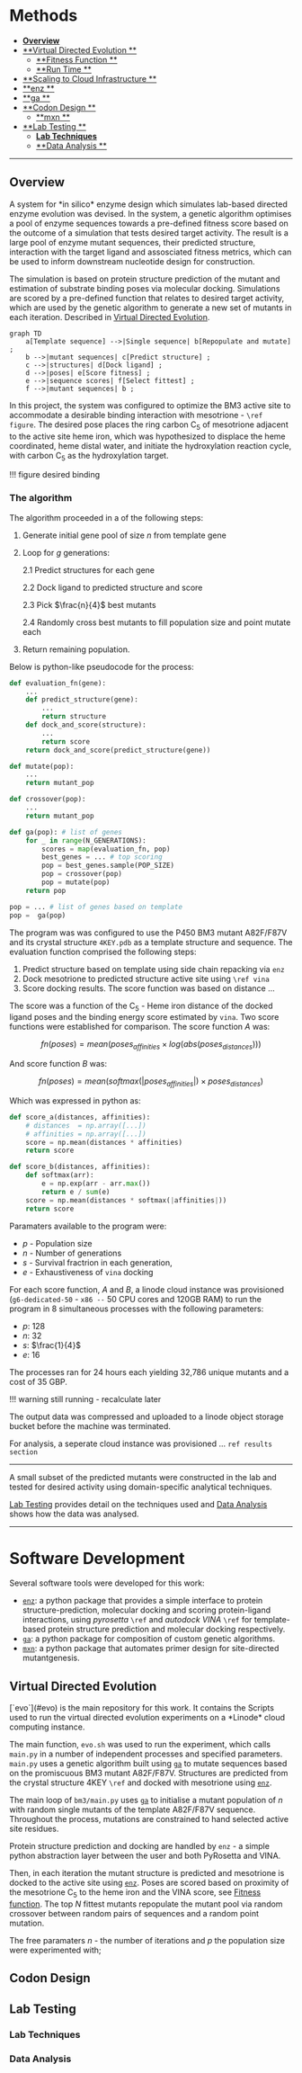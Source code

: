 # Methods

- [**Overview**](#overview)
- [**Virtual Directed Evolution **](#vde)
	- [**Fitness Function **](#sfxn)
	- [**Run Time **](#run)
- [**Scaling to Cloud Infrastructure **](#k8)
- [**enz **](#enz)
- [**ga **](#ga)
- [**Codon Design **](#codons)
	- [**mxn **](#mxn)
- [**Lab Testing **](#lab)
	- [**Lab Techniques**](#labtech)
	- [**Data Analysis **](#analysis)

---------

<h2 id="overview"> Overview </h2>
A system for *in silico* enzyme design which simulates lab-based directed enzyme evolution was devised.
In the system, a genetic algorithm optimises a pool of enzyme sequences towards a pre-defined fitness score based on the outcome of a simulation that tests desired target activity.
The result is a large pool of enzyme mutant sequences, their predicted structure, interaction with the target ligand and assosciated fitness metrics, which can be used to inform downstream nucleotide design for construction.

The simulation is based on protein structure prediction of the mutant and estimation of substrate binding poses via molecular docking.
Simulations are scored by a pre-defined function that relates to desired target activity, which are used by the genetic algorithm to generate a new set of mutants in each iteration. Described in [Virtual Directed Evolution](#vde).


``` mermaid
graph TD
	a[Template sequence] -->|Single sequence| b[Repopulate and mutate] ; 
	b -->|mutant sequences| c[Predict structure] ; 
	c -->|structures| d[Dock ligand] ;
	d -->|poses| e[Score fitness] ; 
	e -->|sequence scores| f[Select fittest] ;
	f -->|mutant sequences| b ;

```

In this project, the system was configured to optimize the BM3 active site to accommodate a desirable binding interaction with mesotrione - `\ref figure`.
The desired pose places the ring carbon C<sub>5</sub> of mesotrione adjacent to the active site heme iron, which was hypothesized to displace the heme coordinated, heme distal water, and initiate the hydroxylation reaction cycle, with carbon C<sub>5</sub> as the hydroxylation target.

!!! figure
	desired binding


### The algorithm
The algorithm proceeded in a of the following steps:

1. Generate initial gene pool of size $n$ from template gene 
2. Loop for $g$ generations:

	2.1 Predict structures for each gene

	2.2 Dock ligand to predicted structure and score 

	2.3 Pick $\frac{n}{4}$ best mutants

	2.4 Randomly cross best mutants to fill population size  and point mutate each

3. Return remaining population.

Below is python-like pseudocode for the process:

```python
def evaluation_fn(gene):
	...
	def predict_structure(gene):
		... 
		return structure
	def dock_and_score(structure):
		...
		return score
	return dock_and_score(predict_structure(gene))

def mutate(pop):
	...
	return mutant_pop

def crossover(pop):
	...
	return mutant_pop

def ga(pop): # list of genes
	for _ in range(N_GENERATIONS):
		scores = map(evaluation_fn, pop)
		best_genes = ... # top scoring
		pop = best_genes.sample(POP_SIZE)
		pop = crossover(pop)
		pop = mutate(pop)
	return pop

pop = ... # list of genes based on template
pop =  ga(pop)

```

The program was was configured to use the P450 BM3 mutant A82F/F87V and its crystal structure `4KEY.pdb` as a template structure and sequence. 
The evaluation function comprised the following steps:

1. Predict structure based on template using side chain repacking via `enz`
2. Dock mesotrione to predicted structure active site using `\ref vina`
3. Score docking results. The score function was based on distance ... 

The score was a function of the C<sub>5</sub> - Heme iron distance of the docked ligand poses and the binding energy score estimated by `vina`.
Two score functions were established for comparison.
The score function $A$ was:

$$
fn(poses) = mean(poses_{affinities} \times log(abs(poses_{distances})))
$$

And score function $B$ was:

$$
fn(poses) = mean(softmax(|poses_{affinities}|) \times poses_{distances})
$$

Which was expressed in python as:

```python
def score_a(distances, affinities):
	# distances  = np.array([...])
	# affinities = np.array([...])
	score = np.mean(distances * affinities)
	return score

def score_b(distances, affinities):
	def softmax(arr):
		e = np.exp(arr - arr.max())
		return e / sum(e)
	score = np.mean(distances * softmax(|affinities|))
	return score
```

Paramaters available to the program were:

- $p$ - Population size
- $n$ - Number of generations
- $s$ - Survival fractrion in each generation,
- $e$ - Exhaustiveness of `vina` docking

For each score function, $A$ and $B$, a linode cloud instance was provisioned (`g6-dedicated-50` - `x86 --` 50 CPU cores and 120GB RAM) to run the program in 8 simultaneous processes with the following parameters:

- $p:$  128
- $n:$  32
- $s:$  $\frac{1}{4}$
- $e:$  16

The processes ran for 24 hours each yielding 32,786 unique mutants and a cost of 35 GBP.

!!! warning
	still running - recalculate later

The output data was compressed and uploaded to a linode object storage bucket before the machine was terminated.

For analysis, a seperate cloud instance was provisioned ...  `ref results section`

---

A small subset of the predicted mutants were constructed in the lab and tested for desired activity using domain-specific analytical techniques.

[Lab Testing](#lab) provides detail on the techniques used and [Data Analysis](#analysis) shows how the data was analysed.

---

# Software Development

Several software tools were developed for this work:

- [`enz`](#enz): a python package that provides a simple interface to protein structure-prediction, molecular docking and scoring protein-ligand interactions, using *pyrosetta* `\ref` and *autodock VINA* `\ref` for template-based protein structure prediction and molecular docking respectively. 
- [`ga`](#ga): a python package for composition of custom genetic algorithms.
- [`mxn`](#mxn): a python package that automates primer design for site-directed mutantgenesis.


<h2 id="vde"> Virtual Directed Evolution </h2>
[`evo`](#evo) is the main repository for this work. It contains the Scripts used to run the virtual directed evolution experiments on a *Linode* cloud computing instance.

The main function, `evo.sh` was used to run the experiment, which calls `main.py` in a number of independent processes and specified parameters.
`main.py` uses a genetic algorithm built using [`ga`](ga) to mutate sequences based on the promiscuous BM3 mutant A82F/F87V.
Structures are predicted from the crystal structure 4KEY `\ref` and docked with mesotrione using [`enz`](#enz).

The main loop of `bm3/main.py` uses [`ga`](ga) to initialise a mutant population of $n$ with random single mutants of the template A82F/F87V sequence. Throughout the process, mutations are constrained to hand selected active site residues.

Protein structure prediction and docking are handled by `enz` - a simple python abstraction layer between the user and both PyRosetta and VINA.

Then, in each iteration the mutant structure is predicted and mesotrione is docked to the active site using [`enz`](#enz).
Poses are scored based on proximity of the mesotrione C<sub>5</sub> to the heme iron and the VINA score, see [Fitness function](sfxn).
The top $N%$ fittest mutants repopulate the mutant pool via random crossover between random pairs of sequences and a random point mutation.

The free paramaters $n$ - the number of iterations  and $p$ the population size were experimented with; 

<h2 id="codons"> Codon Design </h2>
<h2 id="lab"> Lab Testing </h2>
<h3 id="labtech"> Lab Techniques </h2>
<h3 id="analysis"> Data Analysis </h2>
